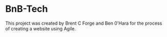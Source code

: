 # BnB-Tech
This project was created by Brent C Forge and Ben 0'Hara for the process of creating a website using Agile.
